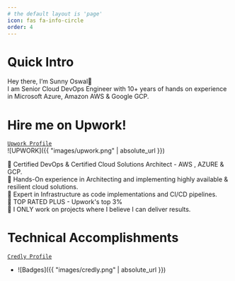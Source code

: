 ```yaml
---
# the default layout is 'page'
icon: fas fa-info-circle
order: 4
---
```


# Quick Intro
Hey there, I’m Sunny Oswal👋   
I am Senior Cloud DevOps Engineer with 10+ years of hands on experience in Microsoft Azure, Amazon AWS & Google GCP.

# Hire me on Upwork!
[`Upwork Profile`](https://www.upwork.com/o/profiles/users/~01fb702b65d24192ad/)   
![UPWORK]({{ "images/upwork.png" | absolute_url }})

💪 Certified DevOps & Certified Cloud Solutions Architect - AWS , AZURE & GCP.   
💪 Hands-On experience in Architecting and implementing highly available & resilient cloud solutions.   
💪 Expert in Infrastructure as code implementations and CI/CD pipelines.   
💪 TOP RATED PLUS - Upwork's top 3%   
💪 I ONLY work on projects where I believe I can deliver results.

# Technical Accomplishments
[`Credly Profile`](https://www.credly.com/users/sunny-oswal/badges)
+ ![Badges]({{ "images/credly.png" | absolute_url }})